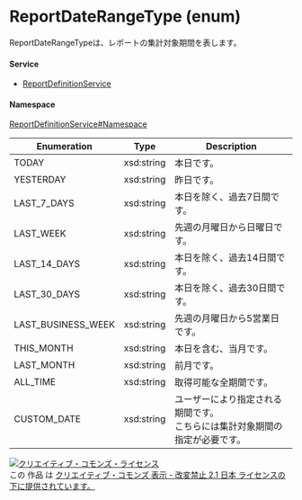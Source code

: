 

# ReportDateRangeType (enum)

ReportDateRangeTypeは、レポートの集計対象期間を表します。

#### Service

+ [ReportDefinitionService](../../services/ReportDefinitionService.md)

#### Namespace

[ReportDefinitionService#Namespace](../../services/ReportDefinitionService.md#namespace)

| Enumeration  |       Type       |          Description          |
| ------------ | ---------------- | ----------------------------- |
| TODAY | xsd:string | 本日です。 |
| YESTERDAY | xsd:string | 昨日です。 |
| LAST_7_DAYS | xsd:string | 本日を除く、過去7日間です。 |
| LAST_WEEK | xsd:string | 先週の月曜日から日曜日です。 |
| LAST_14_DAYS | xsd:string | 本日を除く、過去14日間です。 |
| LAST_30_DAYS | xsd:string | 本日を除く、過去30日間です。 |
| LAST_BUSINESS_WEEK | xsd:string | 先週の月曜日から5営業日です。 |
| THIS_MONTH | xsd:string | 本日を含む、当月です。 |
| LAST_MONTH | xsd:string | 前月です。 |
| ALL_TIME | xsd:string | 取得可能な全期間です。 |
| CUSTOM_DATE | xsd:string | ユーザーにより指定される期間です。<br/>こちらには集計対象期間の指定が必要です。 |

<a rel="license" href="http://creativecommons.org/licenses/by-nd/2.1/jp/"><img alt="クリエイティブ・コモンズ・ライセンス" style="border-width:0" src="https://i.creativecommons.org/l/by-nd/2.1/jp/88x31.png" /></a><br />この 作品 は <a rel="license" href="http://creativecommons.org/licenses/by-nd/2.1/jp/">クリエイティブ・コモンズ 表示 - 改変禁止 2.1 日本 ライセンスの下に提供されています。</a>
